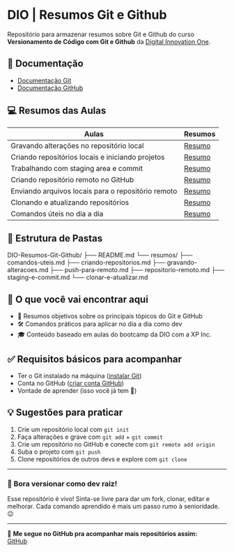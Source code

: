 
# DIO | Resumos Git e Github

Repositório para armazenar resumos sobre Git e Github do curso **Versionamento de Código com Git e Github** da [Digital Innovation One](https://www.dio.me/).

## 🧾 Documentação
- [Documentação Git](https://www.git-scm.com/doc)
- [Documentação GitHub](https://docs.github.com/)

## 💻 Resumos das Aulas

| Aulas                                                | Resumos           |
|------------------------------------------------------|-------------------|
| Gravando alterações no repositório local             | [Resumo](resumos/gravando-alteracoes.md) |
| Criando repositórios locais e iniciando projetos     | [Resumo](resumos/criando-repositorios.md) |
| Trabalhando com staging area e commit                | [Resumo](resumos/staging-e-commit.md) |
| Criando repositório remoto no GitHub                 | [Resumo](resumos/repositorio-remoto.md) |
| Enviando arquivos locais para o repositório remoto   | [Resumo](resumos/push-para-remoto.md) |
| Clonando e atualizando repositórios                  | [Resumo](resumos/clonar-e-atualizar.md) |
| Comandos úteis no dia a dia                          | [Resumo](resumos/comandos-uteis.md) |

## 📁 Estrutura de Pastas
DIO-Resumos-Git-Github/ 
├── README.md 
    └── resumos/ 
├── comandos-uteis.md 
├── criando-repositorios.md 
├── gravando-alteracoes.md 
├── push-para-remoto.md 
├── repositorio-remoto.md 
├── staging-e-commit.md 
    └── clonar-e-atualizar.md

## 🧠 O que você vai encontrar aqui

- 🧾 Resumos objetivos sobre os principais tópicos do Git e GitHub
- 🛠️ Comandos práticos para aplicar no dia a dia como dev
- 🎓 Conteúdo baseado em aulas do bootcamp da DIO com a XP Inc.

## ✅ Requisitos básicos para acompanhar

- Ter o Git instalado na máquina ([instalar Git](https://git-scm.com/downloads))
- Conta no GitHub ([criar conta GitHub](https://github.com/join))
- Vontade de aprender (isso você já tem 💪)

## 💡 Sugestões para praticar

1. Crie um repositório local com `git init`
2. Faça alterações e grave com `git add` + `git commit`
3. Crie um repositório no GitHub e conecte com `git remote add origin`
4. Suba o projeto com `git push`
5. Clone repositórios de outros devs e explore com `git clone`

---

### 🚀 Bora versionar como dev raiz!

Esse repositório é vivo! Sinta-se livre para dar um fork, clonar, editar e melhorar. Cada comando aprendido é mais um passo rumo à senioridade. 😉

---

🔗 **Me segue no GitHub pra acompanhar mais repositórios assim:**  
[GitHub](https://github.com/lelettsabino)

